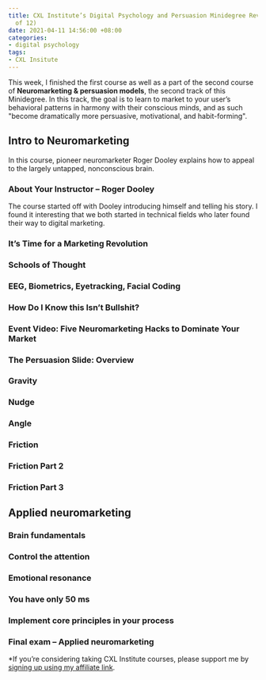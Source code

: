 ```yaml
---
title: CXL Institute’s Digital Psychology and Persuasion Minidegree Review (Part 3
  of 12)
date: 2021-04-11 14:56:00 +08:00
categories:
- digital psychology
tags:
- CXL Insitute
---
```


This week, I finished the first course as well as a part of the second course of **Neuromarketing & persuasion models**, the second track of this Minidegree. In this track, the goal is to learn to market to your user’s behavioral patterns in harmony with their conscious minds, and as such "become dramatically more persuasive, motivational, and habit-forming".

## Intro to Neuromarketing

In this course, pioneer neuromarketer Roger Dooley explains how to appeal to the largely untapped, nonconscious brain.

### About Your Instructor – Roger Dooley

The course started off with Dooley introducing himself and telling his story. I found it interesting that we both started in technical fields who later found their way to digital marketing.

### It’s Time for a Marketing Revolution



### Schools of Thought

### EEG, Biometrics, Eyetracking, Facial Coding

### How Do I Know this Isn’t Bullshit?

### Event Video: Five Neuromarketing Hacks to Dominate Your Market

### The Persuasion Slide: Overview

### Gravity

### Nudge

### Angle

### Friction

### Friction Part 2

### Friction Part 3

## Applied neuromarketing

### Brain fundamentals

### Control the attention

### Emotional resonance

### You have only 50 ms

### Implement core principles in your process

### Final exam – Applied neuromarketing

\*If you’re considering taking CXL Institute courses, please support me by [signing up using my affiliate link](http://cxl.com/institute/#_r_crystal80).